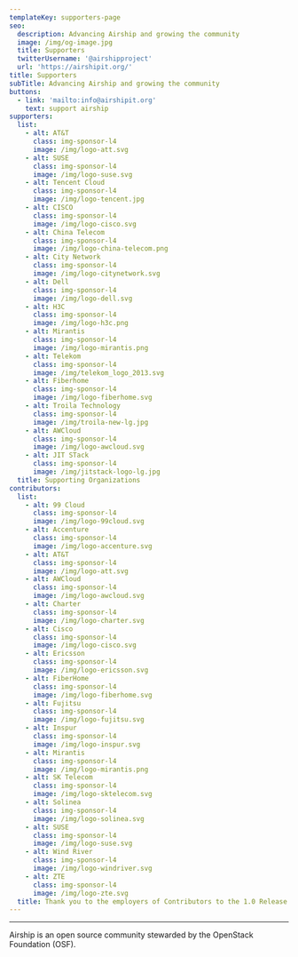 ```yaml
---
templateKey: supporters-page
seo:
  description: Advancing Airship and growing the community
  image: /img/og-image.jpg
  title: Supporters
  twitterUsername: '@airshipproject'
  url: 'https://airshipit.org/'
title: Supporters
subTitle: Advancing Airship and growing the community
buttons:
  - link: 'mailto:info@airshipit.org'
    text: support airship
supporters:
  list:
    - alt: AT&T
      class: img-sponsor-l4
      image: /img/logo-att.svg
    - alt: SUSE
      class: img-sponsor-l4
      image: /img/logo-suse.svg
    - alt: Tencent Cloud
      class: img-sponsor-l4
      image: /img/logo-tencent.jpg
    - alt: CISCO
      class: img-sponsor-l4
      image: /img/logo-cisco.svg
    - alt: China Telecom
      class: img-sponsor-l4
      image: /img/logo-china-telecom.png
    - alt: City Network
      class: img-sponsor-l4
      image: /img/logo-citynetwork.svg
    - alt: Dell
      class: img-sponsor-l4
      image: /img/logo-dell.svg
    - alt: H3C
      class: img-sponsor-l4
      image: /img/logo-h3c.png
    - alt: Mirantis
      class: img-sponsor-l4
      image: /img/logo-mirantis.png
    - alt: Telekom
      class: img-sponsor-l4
      image: /img/telekom_logo_2013.svg
    - alt: Fiberhome
      class: img-sponsor-l4
      image: /img/logo-fiberhome.svg
    - alt: Troila Technology
      class: img-sponsor-l4
      image: /img/troila-new-lg.jpg
    - alt: AWCloud
      class: img-sponsor-l4
      image: /img/logo-awcloud.svg
    - alt: JIT STack
      class: img-sponsor-l4
      image: /img/jitstack-logo-lg.jpg
  title: Supporting Organizations
contributors:
  list:
    - alt: 99 Cloud
      class: img-sponsor-l4
      image: /img/logo-99cloud.svg
    - alt: Accenture
      class: img-sponsor-l4
      image: /img/logo-accenture.svg
    - alt: AT&T
      class: img-sponsor-l4
      image: /img/logo-att.svg
    - alt: AWCloud
      class: img-sponsor-l4
      image: /img/logo-awcloud.svg
    - alt: Charter
      class: img-sponsor-l4
      image: /img/logo-charter.svg
    - alt: Cisco
      class: img-sponsor-l4
      image: /img/logo-cisco.svg
    - alt: Ericsson
      class: img-sponsor-l4
      image: /img/logo-ericsson.svg
    - alt: FiberHome
      class: img-sponsor-l4
      image: /img/logo-fiberhome.svg
    - alt: Fujitsu
      class: img-sponsor-l4
      image: /img/logo-fujitsu.svg
    - alt: Inspur
      class: img-sponsor-l4
      image: /img/logo-inspur.svg
    - alt: Mirantis
      class: img-sponsor-l4
      image: /img/logo-mirantis.png
    - alt: SK Telecom
      class: img-sponsor-l4
      image: /img/logo-sktelecom.svg
    - alt: Solinea
      class: img-sponsor-l4
      image: /img/logo-solinea.svg
    - alt: SUSE
      class: img-sponsor-l4
      image: /img/logo-suse.svg
    - alt: Wind River
      class: img-sponsor-l4
      image: /img/logo-windriver.svg
    - alt: ZTE
      class: img-sponsor-l4
      image: /img/logo-zte.svg
  title: Thank you to the employers of Contributors to the 1.0 Release
---
```



---

Airship is an open source community stewarded by the OpenStack Foundation (OSF).

